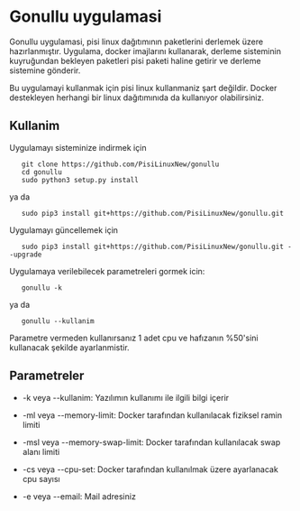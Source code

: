 # Gonullu uygulamasi

Gonullu uygulamasi, pisi linux dağıtımının paketlerini derlemek üzere hazırlanmıştır.
Uygulama, docker imajlarını kullanarak, derleme sisteminin kuyruğundan bekleyen paketleri
pisi paketi haline getirir ve derleme sistemine gönderir.

Bu uygulamayi kullanmak için pisi linux kullanmaniz şart değildir. Docker destekleyen
herhangi bir linux dağıtımınıda da kullanıyor olabilirsiniz.

## Kullanim

Uygulamayı sisteminize indirmek için

  	   git clone https://github.com/PisiLinuxNew/gonullu
  	   cd gonullu
  	   sudo python3 setup.py install
  	   
ya da

  	   sudo pip3 install git+https://github.com/PisiLinuxNew/gonullu.git
  	   
Uygulamayı güncellemek için

  	   sudo pip3 install git+https://github.com/PisiLinuxNew/gonullu.git --upgrade

Uygulamaya verilebilecek parametreleri gormek icin:

  	   gonullu -k

ya da

	   gonullu --kullanim

Parametre vermeden kullanırsanız 1 adet cpu ve hafızanın %50'sini kullanacak şekilde ayarlanmistir. 

## Parametreler

* -k veya --kullanim:
Yazılımın kullanımı ile ilgili bilgi içerir

* -ml veya --memory-limit:
Docker tarafından kullanılacak fiziksel ramin limiti

* -msl veya --memory-swap-limit:
Docker tarafından kullanılacak swap alanı limiti

* -cs veya --cpu-set:
Docker tarafından kullanılmak üzere ayarlanacak cpu sayısı

* -e veya --email:
Mail adresiniz